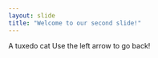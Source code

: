 ```yaml
---
layout: slide
title: "Welcome to our second slide!"
---
```

A tuxedo cat
Use the left arrow to go back!

